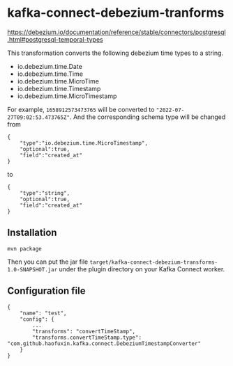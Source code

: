 # kafka-connect-debezium-tranforms

https://debezium.io/documentation/reference/stable/connectors/postgresql.html#postgresql-temporal-types

This transformation converts the following debezium time types to a string.

* io.debezium.time.Date
* io.debezium.time.Time
* io.debezium.time.MicroTime
* io.debezium.time.Timestamp
* io.debezium.time.MicroTimestamp

For example, `1658912573473765` will be converted to `"2022-07-27T09:02:53.473765Z"`. And the 
corresponding schema type will be changed from 

```
{
    "type":"io.debezium.time.MicroTimestamp",
    "optional":true,
    "field":"created_at"
}
```

to

```
{
    "type":"string",
    "optional":true,
    "field":"created_at"
}
```

## Installation

```
mvn package
```

Then you can put the jar file `target/kafka-connect-debezium-transforms-1.0-SNAPSHOT.jar` 
under the plugin directory on your Kafka Connect worker.

## Configuration file

```
{
    "name": "test",
    "config": {
        ...
        "transforms": "convertTimeStamp",
        "transforms.convertTimeStamp.type": "com.github.haofuxin.kafka.connect.DebeziumTimestampConverter"
    }
}
```
